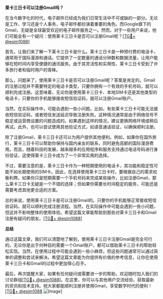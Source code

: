 **莱卡三日卡可以注册Gmail吗？**

在当今数字化的时代，电子邮件已经成为我们日常生活中不可或缺的一部分。无论是工作、学习还是个人事务，电子邮件都扮演着重要的角色。而Google旗下的Gmail，无疑是全球最受欢迎的电子邮件服务之一。然而，对于一些用户来说，他们可能会有一个疑问：使用莱卡三日卡是否可以注册Gmail呢？[[TG💪+ @esim1088](https://t.me/s/esim1088)]

首先，让我们来了解一下莱卡三日卡是什么。莱卡三日卡是一种预付费的电话卡，通常用于国际漫游和通话。它提供了一定数量的通话分钟数和数据流量，让用户能够在短时间内享受便捷的通讯服务。由于其灵活性和实用性，莱卡三日卡受到了许多旅行者和临时用户的青睐。

那么，问题来了，使用莱卡三日卡是否可以注册Gmail呢？答案是肯定的。Gmail的注册过程并不需要特定的电话卡类型，只要你拥有一个有效的手机号码，就可以顺利完成注册。这意味着，无论你是使用莱卡三日卡、本地SIM卡还是其他类型的电话卡，只要你的手机能够接收短信验证码，就可以注册Gmail账户。

当然，在实际操作中，可能会遇到一些小问题。比如，有些莱卡三日卡可能无法接收短信验证码，或者短信发送延迟导致注册失败。这种情况通常是由于网络信号不稳定或运营商设置的问题造成的。如果遇到这样的情况，建议更换网络环境或稍后再试。此外，也可以尝试使用其他验证方式，如语音通话验证，以确保顺利注册。

除了注册Gmail，莱卡三日卡还可以为用户提供其他便利。例如，如果你在国外旅行，莱卡三日卡可以帮助你保持与国内亲友的联系，同时避免高额的国际漫游费用。而且，随着科技的发展，越来越多的应用程序和服务支持通过电话号码进行身份验证，这使得莱卡三日卡成为了一个非常实用的选择。

不过，需要注意的是，莱卡三日卡作为一种短期使用的电话卡，其功能和稳定性可能不如长期使用的SIM卡。因此，在选择使用莱卡三日卡时，要根据自己的需求权衡利弊。如果你只是短期需要一个手机号码来完成某些操作，比如注册Gmail，那么莱卡三日卡无疑是一个不错的选择；但如果你需要长时间稳定的服务，可能还是需要考虑其他更合适的方案。

总的来说，使用莱卡三日卡是可以注册Gmail的。只要你的手机能够正常接收短信验证码，就可以顺利完成注册流程。当然，在实际操作中可能会遇到一些小问题，但这并不影响整体的使用体验。希望这篇文章能帮助到那些对莱卡三日卡和Gmail注册有疑问的朋友。[[TG💪+ @esim1088](https://t.me/s/esim1088)]

**总结**

通过这篇文章，我们可以清楚地了解到，使用莱卡三日卡注册Gmail是完全可行的。无论你是出于何种目的需要一个Gmail账户，都可以借助莱卡三日卡的帮助轻松实现。当然，在使用过程中可能会遇到一些小麻烦，但这些问题通常可以通过简单的调整和尝试来解决。希望这篇文章能为你提供有价值的参考信息，让你在使用莱卡三日卡和Gmail的过程中更加得心应手。

最后，再次提醒大家，如果有任何疑问或需要进一步的帮助，欢迎随时加入我们的讨论群组[[TG💪+ @esim1088](https://t.me/s/esim1088)]。在这里，你可以与其他用户交流经验，获取最新的资讯和技术支持。祝大家都能顺利注册并使用Gmail，享受数字时代的便利！[[TG💪+ @esim1088](https://t.me/s/esim1088) ![Image](https://i.postimg.cc/4NQfJmqS/Snipaste-2025-05-13-00-14-12.png)]
